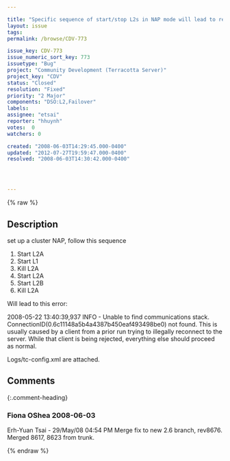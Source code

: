 ```yaml
---

title: "Specific sequence of start/stop L2s in NAP mode will lead to rejections of clients"
layout: issue
tags: 
permalink: /browse/CDV-773

issue_key: CDV-773
issue_numeric_sort_key: 773
issuetype: "Bug"
project: "Community Development (Terracotta Server)"
project_key: "CDV"
status: "Closed"
resolution: "Fixed"
priority: "2 Major"
components: "DSO:L2,Failover"
labels: 
assignee: "etsai"
reporter: "hhuynh"
votes:  0
watchers: 0

created: "2008-06-03T14:29:45.000-0400"
updated: "2012-07-27T19:59:47.000-0400"
resolved: "2008-06-03T14:30:42.000-0400"




---
```


{% raw %}

## Description

<div markdown="1" class="description">

set up a cluster NAP, follow this sequence

1) Start L2A
2) Start L1
3) Kill L2A
4) Start L2A
5) Start L2B
6) Kill L2A 

Will lead to this error:

2008-05-22 13:40:39,937 INFO - Unable to find communications stack. ConnectionID(0.6c11148a5b4a4387b450eaf493498be0) not found. This is usually caused by a client from a prior run trying to illegally
reconnect to the server. While that client is being rejected, everything else should proceed as normal.

Logs/tc-config.xml are attached.

</div>

## Comments


{:.comment-heading}
### **Fiona OShea** <span class="date">2008-06-03</span>

<div markdown="1" class="comment">

Erh-Yuan Tsai - 29/May/08 04:54 PM
Merge fix to new 2.6 branch, rev8676. Merged 8617, 8623 from trunk. 

</div>



{% endraw %}
